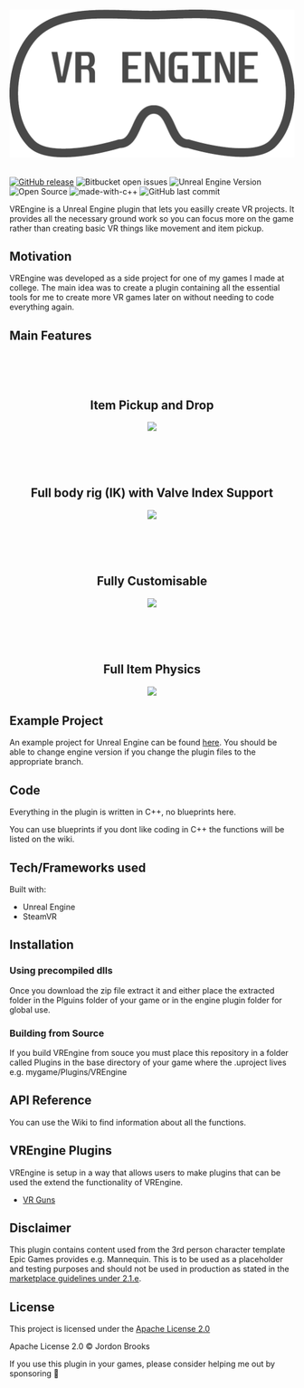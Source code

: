 # <p align="center"><img src="Resources/Icon512Dark.png"/>

[![GitHub release](https://img.shields.io/github/release/Jordonbc/VREngine.svg)](https://GitHub.com/Jordonbc/VREngine/releases/) ![Bitbucket open issues](https://img.shields.io/github/issues-raw/Jordonbc/VREngine) ![Unreal Engine Version](https://img.shields.io/badge/Compatible_with_Version-4.27+_/_5.0-Green?logo=unrealengine) ![Open Source](https://badges.frapsoft.com/os/v1/open-source.svg?v=104) ![made-with-c++](https://img.shields.io/badge/Made%20With-C%2B%2B-Green) ![GitHub last commit](https://img.shields.io/github/last-commit/jordonbc/VREngine)



VREngine is a Unreal Engine plugin that lets you easilly create VR projects. It provides all the necessary ground work so you can focus more on the game rather than creating basic VR things like movement and item pickup.

## Motivation

VREngine was developed as a side project for one of my games I made at college. The main idea was to create a plugin containing all the essential tools for me to create more VR games later on without needing to code everything again.

## Main Features

<br><br><br>
<h2 align="center">Item Pickup and Drop</h2>
<p align="center"><img src=Resources/Pickup.gif /></p>
<br><br><br>

<h2 align="center">Full body rig (IK) with Valve Index Support</h2>
<p align="center"><img src=Resources/BodyTracking.gif /></p>
<br><br><br>

<h2 align="center">Fully Customisable</h2>
<p align="center"><img src=Resources/Options.jpg /></p>
<br><br><br>

<h2 align="center">Full Item Physics</h2>
<p align="center"><img src=Resources/Collision.gif /></p>

## Example Project

An example project for Unreal Engine can be found [here](https://github.com/Jordonbc/VREngine-template). You should be able to change engine version if you change the plugin files to the appropriate branch.
## Code

Everything in the plugin is written in C++, no blueprints here.

You can use blueprints if you dont like coding in C++ the functions will be listed on the wiki.

## Tech/Frameworks used

Built with:

- Unreal Engine
- SteamVR

## Installation

### Using precompiled dlls

Once you download the zip file extract it and either place the extracted folder in the Plguins folder of your game or in the engine plugin folder for global use.

### Building from Source

If you build VREngine from souce you must place this repository in a folder called Plugins in the base directory of your game where the .uproject lives e.g. mygame/Plugins/VREngine

## API Reference

You can use the Wiki to find information about all the functions.

## VREngine Plugins

VREngine is setup in a way that allows users to make plugins that can be used the extend the functionality of VREngine.

- [VR Guns](https://github.com/Jordonbc/VREngineGuns)

## Disclaimer

This plugin contains content used from the 3rd person character template Epic Games provides e.g. Mannequin. This is to be used as a placeholder and testing purposes and should not be used in production as stated in the [marketplace guidelines under 2.1.e](https://www.unrealengine.com/en-US/marketplace-guidelines#21e).

## License

This project is licensed under the [Apache License 2.0](https://github.com/Jordonbc/VREngine/blob/master/license)

Apache License 2.0 © Jordon Brooks

If you use this plugin in your games, please consider helping me out by sponsoring 🙏
